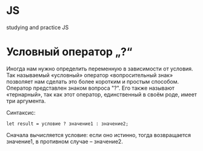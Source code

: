 # JS
studying and practice JS

# Условный оператор „?“

Иногда нам нужно определить переменную в зависимости от условия.  
Так называемый «условный» оператор «вопросительный знак» позволяет нам сделать это более коротким и простым способом.  
Оператор представлен знаком вопроса "?". Его также называют «тернарный», так как этот оператор, единственный в своём роде, имеет три аргумента.  

Синтаксис:

    let result = условие ? значение1 : значение2;

Сначала вычисляется условие: если оно истинно, тогда возвращается значение1, в противном случае – значение2.
